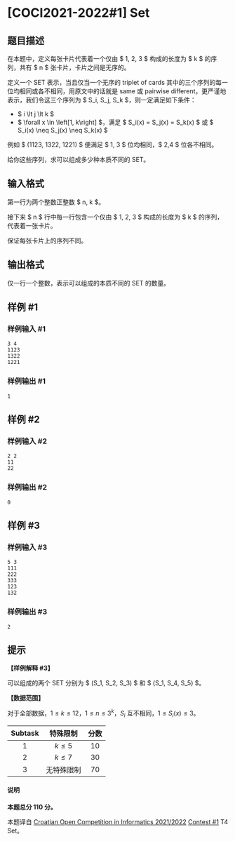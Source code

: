# [COCI2021-2022#1] Set

## 题目描述

在本题中，定义每张卡片代表着一个仅由 $ 1, 2, 3 $ 构成的长度为 $ k $ 的序列，共有 $ n $ 张卡片，卡片之间是无序的。

定义一个 SET 表示，当且仅当一个无序的 triplet of cards 其中的三个序列的每一位均相同或各不相同，用原文中的话就是 same 或 pairwise different，更严谨地表示，我们令这三个序列为 $ S_i, S_j, S_k $，则一定满足如下条件：

* $ i \lt j \lt k $
* $ \forall x \in \left[1, k\right] $，满足 $ S_i(x) = S_j(x) = S_k(x) $ 或 $ S_i(x) \neq S_j(x) \neq S_k(x) $

例如 $ (1123, 1322, 1221) $ 便满足 $ 1, 3 $ 位均相同，$ 2,4 $ 位各不相同。

给你这些序列，求可以组成多少种本质不同的 SET。

## 输入格式

第一行为两个整数正整数 $ n, k $。

接下来 $ n $ 行中每一行包含一个仅由 $ 1, 2, 3 $ 构成的长度为 $ k $ 的序列，代表着一张卡片。

保证每张卡片上的序列不同。

## 输出格式

仅一行一个整数，表示可以组成的本质不同的 SET 的数量。

## 样例 #1

### 样例输入 #1
```
3 4
1123
1322
1221
```

### 样例输出 #1

```
1
```

## 样例 #2

### 样例输入 #2
```
2 2
11
22
```

### 样例输出 #2

```
0
```

## 样例 #3

### 样例输入 #3
```
5 3
111
222
333
123
132
```

### 样例输出 #3

```
2
```

## 提示

**【样例解释 \#3】**

可以组成的两个 SET 分别为 $ (S_1, S_2, S_3) $ 和  $ (S_1, S_4, S_5) $。

**【数据范围】**

对于全部数据，$1\le k\le 12$，$1\le n\le 3^k$，$S_i$ 互不相同，$1\le S_i(x) \le 3$。

| Subtask |  特殊限制  | 分数 |
| :-----: | :--------: | :--: |
|   $1$   |  $k\le 5$  | $10$ |
|   $2$   |  $k\le 7$  | $30$ |
|   $3$   | 无特殊限制 | $70$ |

#### 说明
**本题总分 $110$ 分。**

本题译自 [Croatian Open Competition in Informatics 2021/2022](https://hsin.hr/coci/archive/2021_2012) [Contest #1](https://hsin.hr/coci/archive/2021_2022/contest1_tasks.pdf) T4 Set。
